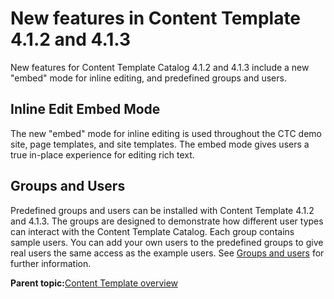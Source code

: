 # New features in Content Template 4.1.2 and 4.1.3 

New features for Content Template Catalog 4.1.2 and 4.1.3 include a new "embed" mode for inline editing, and predefined groups and users.

## Inline Edit Embed Mode

The new "embed" mode for inline editing is used throughout the CTC demo site, page templates, and site templates. The embed mode gives users a true in-place experience for editing rich text.

## Groups and Users

Predefined groups and users can be installed with Content Template 4.1.2 and 4.1.3. The groups are designed to demonstrate how different user types can interact with the Content Template Catalog. Each group contains sample users. You can add your own users to the predefined groups to give real users the same access as the example users. See [Groups and users](ctc_groups_users.md) for further information.

**Parent topic:**[Content Template overview ](../ctc/ctc_overview.md)

